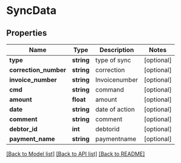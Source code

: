 # SyncData

## Properties
Name | Type | Description | Notes
------------ | ------------- | ------------- | -------------
**type** | **string** | type of sync | [optional] 
**correction_number** | **string** | correction | [optional] 
**invoice_number** | **string** | Invoicenumber | [optional] 
**cmd** | **string** | command | [optional] 
**amount** | **float** | amount | [optional] 
**date** | **string** | date of action | [optional] 
**comment** | **string** | comment | [optional] 
**debtor_id** | **int** | debtorid | [optional] 
**payment_name** | **string** | paymentname | [optional] 

[[Back to Model list]](../../README.md#documentation-for-models) [[Back to API list]](../../README.md#documentation-for-api-endpoints) [[Back to README]](../../README.md)

